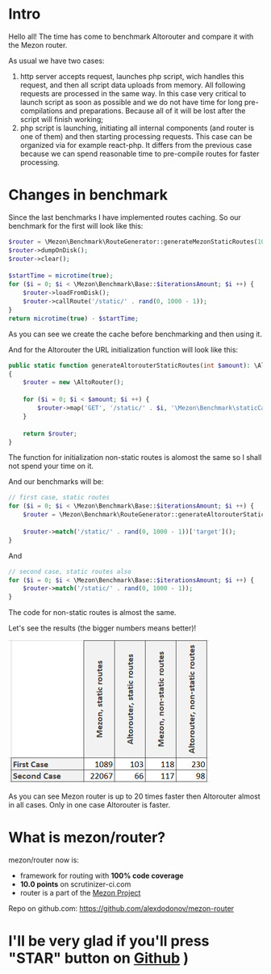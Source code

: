 # Intro

Hello all! The time has come to benchmark Altorouter and compare it with the Mezon router.

As usual we have two cases:

1. http server accepts request, launches php script, wich handles this request, and then all script data uploads from memory. All following requests are processed in the same way. In this case very critical to launch script as soon as possible and we do not have time for long pre-compilations and preparations. Because all of it will be lost after the script will finish working;
2. php script is launching, initiating all internal components (and router is one of them) and then starting processing requests. This case can be organized via for example react-php. It differs from the previous case because we can spend reasonable time to pre-compile routes for faster processing.

# Changes in benchmark

Since the last benchmarks I have implemented routes caching. So our benchmark for the first will look like this:

```php
$router = \Mezon\Benchmark\RouteGenerator::generateMezonStaticRoutes(1000);
$router->dumpOnDisk();
$router->clear();

$startTime = microtime(true);
for ($i = 0; $i < \Mezon\Benchmark\Base::$iterationsAmount; $i ++) {
    $router->loadFromDisk();
    $router->callRoute('/static/' . rand(0, 1000 - 1));
}
return microtime(true) - $startTime;
```

As you can see we create the cache before benchmarking and then using it.

And for the Altorouter the URL initialization function will look like this:

```php
public static function generateAltorouterStaticRoutes(int $amount): \AltoRouter
{
    $router = new \AltoRouter();

    for ($i = 0; $i < $amount; $i ++) {
        $router->map('GET', '/static/' . $i, '\Mezon\Benchmark\staticCallback');
    }

    return $router;
}
```

The function for initialization non-static routes is alomost the same so I shall not spend your time on it.

And our benchmarks will be:

```php
// first case, static routes
for ($i = 0; $i < \Mezon\Benchmark\Base::$iterationsAmount; $i ++) {
    $router = \Mezon\Benchmark\RouteGenerator::generateAltorouterStaticRoutes(1000);

    $router->match('/static/' . rand(0, 1000 - 1))['target']();
}
```

And

```php
// second case, static routes also 
for ($i = 0; $i < \Mezon\Benchmark\Base::$iterationsAmount; $i ++) {
    $router->match('/static/' . rand(0, 1000 - 1));
}
```

The code for non-static routes is almost the same.

Let's see the results (the bigger numbers means better)!

![table](./images/table-altorouter.png)

As you can see Mezon router is up to 20 times faster then Altorouter almost in all cases. Only in one case Altorouter is faster.

# What is mezon/router?

mezon/router now is:

- framework for routing with **100% code coverage**
- **10.0 points** on scrutinizer-ci.com
- router is a part of the [Mezon Project](https://github.com/alexdodonov/mezon)

Repo on github.com: https://github.com/alexdodonov/mezon-router

# I'll be very glad if you'll press "STAR" button on [Github](https://github.com/alexdodonov/mezon-router) )